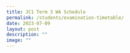 ```yaml
---
title: JC1 Term 3 WA Schedule
permalink: /students/examination-timetable/
date: 2023-07-09
layout: post
description: ""
image: ""
---
```

